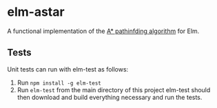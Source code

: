 # elm-astar
A functional implementation of the 
[A* pathinfding algorithm](https://en.wikipedia.org/wiki/A*_search_algorithm)
for Elm.

## Tests
Unit tests can run with elm-test as follows:
1. Run `npm install -g elm-test`
2. Run `elm-test` from the main directory of this project
elm-test should then download and build everything necessary and run the tests.
